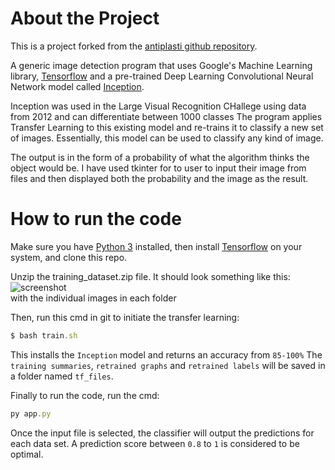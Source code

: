 # About the Project
This is a project forked from the [antiplasti github repository](https://github.com/antiplasti/Plastic-Detection-Model).

A generic image detection program that uses Google's Machine Learning library, [Tensorflow](https://www.tensorflow.org/) and a pre-trained Deep Learning Convolutional Neural Network model called [Inception](https://research.googleblog.com/2016/03/train-your-own-image-classifier-with.html).

Inception was used in the Large Visual Recognition CHallege using data from 2012 and can differentiate between 1000 classes The program applies Transfer Learning to this existing model and re-trains it to classify a new set of images. Essentially, this model can be used to classify any kind of image.

The output is in the form of a probability of what the algorithm thinks the object would be. I have used tkinter for to user to input their image from files and then displayed both the probability and the image as the result.

# How to run the code
Make sure you have [Python 3](https://www.python.org/downloads/) installed, then install [Tensorflow](https://www.tensorflow.org/install/) on your system, and clone this repo.

Unzip the training_dataset.zip file. It should look something like this:
![screenshot](https://user-images.githubusercontent.com/111407501/223183207-1262d2fd-e0c0-42f5-8977-593f703c71c2.png)
<br>
with the individual images in each folder

Then, run this cmd in git to initiate the transfer learning:
```javascript
$ bash train.sh
```
This installs the ``Inception`` model and returns an accuracy from ``85-100%``
The ``training summaries``, ``retrained graphs`` and ``retrained labels`` will be saved in a folder named ``tf_files``.

Finally to run the code, run the cmd:
```javascript
py app.py
```

Once the input file is selected, the classifier will output the predictions for each data set. A prediction score between ``0.8`` to ``1`` is considered to be optimal.